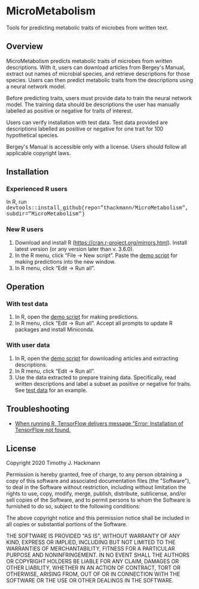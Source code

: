 # MicroMetabolism
Tools for predicting metabolic traits of microbes from written text.

## Overview
MicroMetabolism predicts metabolic traits of microbes from written descriptions. With it, users can download articles from Bergey's Manual, extract out names of microbial species, and retrieve descriptions for those species. Users can then predict metabolic traits from the descriptions using a neural network model. 

Before predicting traits, users must provide data to train the neural network model.  The training data should be descriptions the user has manually labelled as positive or negative for traits of interest.   

Users can verify installation with test data.  Test data provided are descriptions labelled as positive or negative for one trait for 100 hypothetical species.  

Bergey's Manual is accessible only with a license. Users should follow all applicable copyright laws.

## Installation 
### Experienced R users
In R, run 
<font face="Courier New">devtools::install_github(repo="thackmann/MicroMetabolism", subdir="MicroMetabolism")</font> 

### New R users
1)  Download and install R (https://cran.r-project.org/mirrors.html).  Install latest version (or any version later than v. 3.6.0).
2)  In the R menu, click “File -> New script”.  Paste the <a href="https://github.com/thackmann/MicroMetabolism/blob/master/MicroMetabolism/demo/demo_make_predictions.R">demo script</a> for making predictions into the new window.
3)  In R menu, click “Edit -> Run all”.  

## Operation 
### With test data
1)  In R, open the <a href="https://github.com/thackmann/MicroMetabolism/blob/master/MicroMetabolism/demo/demo_make_predictions.R">demo script</a> for making predictions.
2)  In R menu, click “Edit -> Run all”.  Accept all prompts to update R packages and install Miniconda.  

### With user data
1)  In R, open the <a href="https://github.com/thackmann/MicroMetabolism/blob/master/MicroMetabolism/demo/demo_download_and_extract.R">demo script</a> for downloading articles and extracting descriptions.
2)  In R menu, click “Edit -> Run all”.
3)  Use the data extracted to prepare training data.  Specifically, read written descriptions and label a subset as positive or negative for traits.   See <a href="https://github.com/thackmann/MicroMetabolism/blob/master/MicroMetabolism/inst/extdata/train_eval_data.csv">test data</a> for an example.
  
## Troubleshooting
* <a href= "https://github.com/thackmann/MicroMetabolism/blob/main/troubleshoot/cannot-run-TensorFlow.md">When running R, TensorFlow delivers message "Error: Installation of TensorFlow not found.</a>

 
## License
Copyright 2020 Timothy J. Hackmann

Permission is hereby granted, free of charge, to any person obtaining a copy of this software and associated documentation files (the "Software"), to deal in the Software without restriction, including without limitation the rights to use, copy, modify, merge, publish, distribute, sublicense, and/or sell copies of the Software, and to permit persons to whom the Software is furnished to do so, subject to the following conditions:

The above copyright notice and this permission notice shall be included in all copies or substantial portions of the Software.

THE SOFTWARE IS PROVIDED "AS IS", WITHOUT WARRANTY OF ANY KIND, EXPRESS OR IMPLIED, INCLUDING BUT NOT LIMITED TO THE WARRANTIES OF MERCHANTABILITY, FITNESS FOR A PARTICULAR PURPOSE AND NONINFRINGEMENT. IN NO EVENT SHALL THE AUTHORS OR COPYRIGHT HOLDERS BE LIABLE FOR ANY CLAIM, DAMAGES OR OTHER LIABILITY, WHETHER IN AN ACTION OF CONTRACT, TORT OR OTHERWISE, ARISING FROM, OUT OF OR IN CONNECTION WITH THE SOFTWARE OR THE USE OR OTHER DEALINGS IN THE SOFTWARE.
